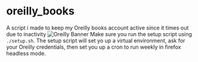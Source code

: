 # oreilly_books
A script i made to keep my Oreilly books account active since it times out due to inactivity
![Oreilly Banner](https://user-images.githubusercontent.com/61370457/167266014-46b32703-366a-4ce8-9cd0-e1071814f5c5.png)
Make sure you run the setup script using ```./setup.sh```. The setup script will set yo up a virtual environment, ask for your Oreilly credentials, then set you up a cron to run weekly in firefox headless mode. 
